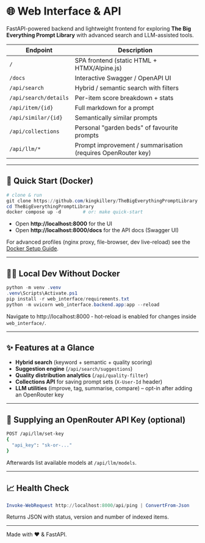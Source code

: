 # 🌐 Web Interface & API

FastAPI-powered backend and lightweight frontend for exploring **The Big Everything Prompt Library** with advanced search and LLM-assisted tools.

| Endpoint | Description |
|----------|-------------|
| `/` | SPA frontend (static HTML + HTMX/Alpine.js) |
| `/docs` | Interactive Swagger / OpenAPI UI |
| `/api/search` | Hybrid / semantic search with filters |
| `/api/search/details` | Per-item score breakdown + stats |
| `/api/item/{id}` | Full markdown for a prompt |
| `/api/similar/{id}` | Semantically similar prompts |
| `/api/collections` | Personal "garden beds" of favourite prompts |
| `/api/llm/*` | Prompt improvement / summarisation (requires OpenRouter key) |

---

## 🚀 Quick Start (Docker)

```powershell
# clone & run
git clone https://github.com/kingkillery/TheBigEverythingPromptLibrary.git
cd TheBigEverythingPromptLibrary
docker compose up -d        # or: make quick-start
```

* Open **http://localhost:8000** for the UI  
* Open **http://localhost:8000/docs** for the API docs (Swagger UI)

For advanced profiles (nginx proxy, file-browser, dev live-reload) see the [Docker Setup Guide](../DOCKER_SETUP.md).

---

## 🧑‍💻 Local Dev Without Docker

```powershell
python -m venv .venv
.venv\Scripts\Activate.ps1
pip install -r web_interface/requirements.txt
python -m uvicorn web_interface.backend.app:app --reload
```

Navigate to http://localhost:8000 ‑ hot-reload is enabled for changes inside `web_interface/`.

---

## ✨ Features at a Glance

- **Hybrid search** (keyword + semantic + quality scoring)
- **Suggestion engine** (`/api/search/suggestions`)
- **Quality distribution analytics** (`/api/quality-filter`)
- **Collections API** for saving prompt sets (`X-User-Id` header)
- **LLM utilities** (improve, tag, summarise, compare) – opt-in after adding an OpenRouter key

---

## 🔑 Supplying an OpenRouter API Key (optional)

```bash
POST /api/llm/set-key
{
  "api_key": "sk-or-..."
}
```

Afterwards list available models at `/api/llm/models`.

---

## 📈 Health Check

```powershell
Invoke-WebRequest http://localhost:8000/api/ping | ConvertFrom-Json
```

Returns JSON with status, version and number of indexed items.

---

Made with ❤️ & FastAPI.